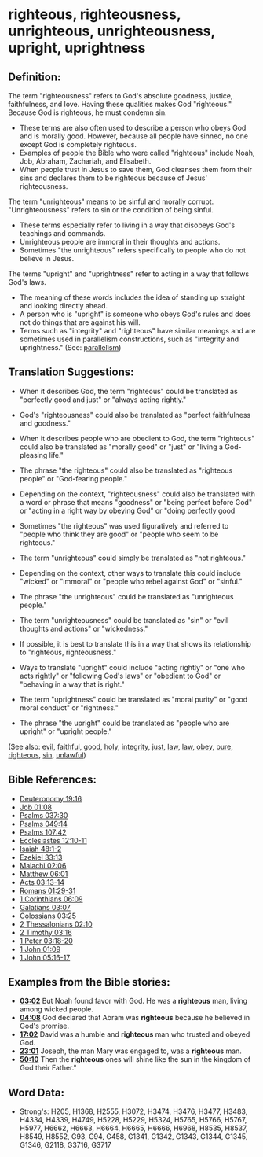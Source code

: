 # righteous, righteousness, unrighteous, unrighteousness, upright, uprightness #

## Definition: ##

The term "righteousness" refers to God's absolute goodness, justice, faithfulness, and love. Having these qualities makes God "righteous." Because God is righteous, he must condemn sin.

* These terms are also often used to describe a person who obeys God and is morally good. However, because all people have sinned, no one except God is completely righteous.
* Examples of people the Bible who were called "righteous" include Noah, Job, Abraham, Zachariah, and Elisabeth.
* When people trust in Jesus to save them, God cleanses them from their sins and declares them to be righteous because of Jesus' righteousness.

The term "unrighteous" means to be sinful and morally corrupt. "Unrighteousness" refers to sin or the condition of being sinful.

* These terms especially refer to living in a way that disobeys God's teachings and commands.
* Unrighteous people are immoral in their thoughts and actions.
* Sometimes "the unrighteous" refers specifically to people who do not believe in Jesus.

The terms "upright" and "uprightness" refer to acting in a way that follows God's laws.

* The meaning of these words includes the idea of standing up straight and looking directly ahead.
* A person who is "upright" is someone who obeys God's rules and does not do things that are against his will.
* Terms such as "integrity" and "righteous" have similar meanings and are sometimes used in parallelism constructions, such as "integrity and uprightness."  (See: [parallelism](rc://en/ta/man/translate/figs-parallelism))

## Translation Suggestions: ##

* When it describes God, the term "righteous" could be translated as "perfectly good and just" or "always acting rightly."
* God's "righteousness" could also be translated as "perfect faithfulness and goodness."
* When it describes people who are obedient to God, the term "righteous" could also be translated as "morally good" or "just" or "living a God-pleasing life."
* The phrase "the righteous" could also be translated as "righteous people" or "God-fearing people."
* Depending on the context, "righteousness" could also be translated with a word or phrase that means  "goodness" or "being perfect before God" or "acting in a right way by obeying God" or "doing perfectly good 
* Sometimes "the righteous" was used figuratively and referred to "people who think they are good" or "people who seem to be righteous."

* The term "unrighteous" could simply be translated as "not righteous."
* Depending on the context, other ways to translate this could include "wicked" or "immoral" or "people who rebel against God" or "sinful."
* The phrase "the unrighteous" could be translated as "unrighteous people."
* The term "unrighteousness" could be translated as "sin" or "evil thoughts and actions" or "wickedness."
* If possible, it is best to translate this in a way that shows its relationship to "righteous, righteousness."

* Ways to translate "upright" could include "acting rightly" or "one who acts rightly" or "following God's laws" or "obedient to God" or "behaving in a way that is right."
* The term "uprightness" could be translated as "moral purity" or "good moral conduct" or "rightness."
* The phrase "the upright" could be translated as "people who are upright" or "upright people."

(See also: [evil](../kt/evil.md), [faithful](../kt/faithful.md), [good](../kt/good.md), [holy](../kt/holy.md), [integrity](../other/integrity.md), [just](../kt/justice.md), [law](../other/law.md), [law](../kt/lawofmoses.md), [obey](../other/obey.md), [pure](../kt/purify.md), [righteous](../kt/righteous.md), [sin](../kt/sin.md), [unlawful](../other/lawful.md))

## Bible References: ##

* [Deuteronomy 19:16](rc://en/tn/help/deu/19/16)
* [Job 01:08](rc://en/tn/help/job/01/08)
* [Psalms 037:30](rc://en/tn/help/psa/037/30)
* [Psalms 049:14](rc://en/tn/help/psa/049/14)
* [Psalms 107:42](rc://en/tn/help/psa/107/42)
* [Ecclesiastes 12:10-11](rc://en/tn/help/ecc/12/10)
* [Isaiah 48:1-2](rc://en/tn/help/isa/48/01)
* [Ezekiel 33:13](rc://en/tn/help/ezk/33/13)
* [Malachi 02:06](rc://en/tn/help/mal/02/06)
* [Matthew 06:01](rc://en/tn/help/mat/06/01)
* [Acts 03:13-14](rc://en/tn/help/act/03/13)
* [Romans 01:29-31](rc://en/tn/help/rom/01/29)
* [1 Corinthians 06:09](rc://en/tn/help/1co/06/09)
* [Galatians 03:07](rc://en/tn/help/gal/03/07)
* [Colossians 03:25](rc://en/tn/help/col/03/25)
* [2 Thessalonians 02:10](rc://en/tn/help/2th/02/10)
* [2 Timothy 03:16](rc://en/tn/help/2ti/03/16)
* [1 Peter 03:18-20](rc://en/tn/help/1pe/03/18)
* [1 John 01:09](rc://en/tn/help/1jn/01/09)
* [1 John 05:16-17](rc://en/tn/help/1jn/05/16)

## Examples from the Bible stories: ##

* __[03:02](rc://en/tn/help/obs/03/02)__ But Noah found favor with God. He was a __righteous__  man, living among wicked people.
* __[04:08](rc://en/tn/help/obs/04/08)__ God declared that Abram was __righteous__  because he believed in God's promise.
* __[17:02](rc://en/tn/help/obs/17/02)__ David was a humble and __righteous__  man who trusted and obeyed God.
* __[23:01](rc://en/tn/help/obs/23/01)__ Joseph, the man Mary was engaged to, was a __righteous__  man.
* __[50:10](rc://en/tn/help/obs/50/10)__ Then the __righteous__  ones will shine like the sun in the kingdom of God their Father."

## Word Data: ##

* Strong's: H205, H1368, H2555, H3072, H3474, H3476, H3477, H3483, H4334, H4339, H4749, H5228, H5229, H5324, H5765, H5766, H5767, H5977, H6662, H6663, H6664, H6665, H6666, H6968, H8535, H8537, H8549, H8552, G93, G94, G458, G1341, G1342, G1343, G1344, G1345, G1346, G2118, G3716, G3717
